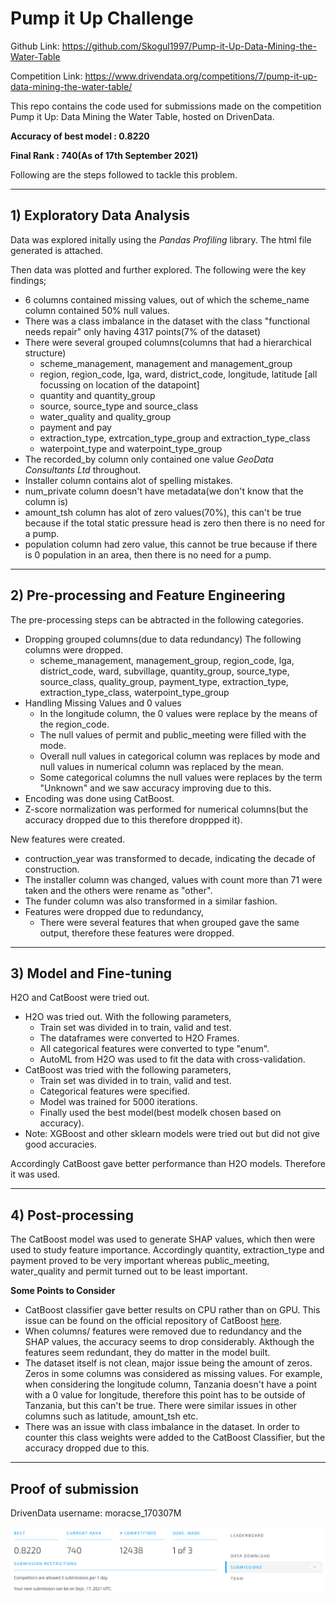 # Pump it Up Challenge

Github Link: https://github.com/Skogul1997/Pump-it-Up-Data-Mining-the-Water-Table

Competition Link: https://www.drivendata.org/competitions/7/pump-it-up-data-mining-the-water-table/

This repo contains the code used for submissions made on the competition Pump it Up: Data Mining the Water Table, hosted on DrivenData.

**Accuracy of best model  : 0.8220**

**Final Rank              : 740(As of 17th September 2021)**

Following are the steps followed to tackle this problem.

***

## 1) Exploratory Data Analysis
Data was explored initally using the *Pandas Profiling* library. The html file generated is attached. 

Then data was plotted and further explored. The following were the key findings;
- 6 columns contained missing values, out of which the scheme_name column contained 50% null values.
- There was a class imbalance in the dataset with the class "functional needs repair" only having 4317 points(7% of the dataset)
- There were several grouped columns(columns that had a hierarchical structure)
  - scheme_management, management and management_group
  - region, region_code, lga, ward, district_code, longitude, latitude [all focussing on location of the datapoint]
  - quantity and quantity_group
  - source, source_type and source_class
  - water_quality and quality_group
  - payment and pay
  - extraction_type, extrcation_type_group and extraction_type_class
  - waterpoint_type and waterpoint_type_group
- The recorded_by column only contained one value *GeoData Consultants Ltd* throughout.
- Installer column contains alot of spelling mistakes.
- num_private column doesn't have metadata(we don't know that the column is)
- amount_tsh column has alot of zero values(70%), this can't be true because if the total static pressure head is zero then there is no need for a pump.
- population column had zero value, this cannot be true because if there is 0 population in an area, then there is no need for a pump.

***

## 2) Pre-processing and Feature Engineering
The pre-processing steps can be abtracted in the following categories.
- Dropping grouped columns(due to data redundancy) The following columns were dropped.
  - scheme_management, management_group, region_code, lga, district_code, ward, subvillage, quantity_group, source_type, source_class, quality_group, payment_type, extraction_type, extraction_type_class, waterpoint_type_group
- Handling Missing Values and 0 values
  - In the longitude column, the 0 values were replace by the means of the region_code.
  - The null values of permit and public_meeting were filled with the mode.
  - Overall null values in categorical column was replaces by mode and null values in numerical column was replaced by the mean.
  - Some categorical columns the null values were replaces by the term "Unknown" and we saw accuracy improving due to this.
- Encoding was done using CatBoost.
- Z-score normalization was performed for numerical columns(but the accuracy dropped due to this therefore droppped it).

New features were created. 
- contruction_year was transformed to decade, indicating the decade of construction.
- The installer column was changed, values with count more than 71 were taken and the others were rename as "other".
- The funder column was also transformed in a similar fashion.
- Features were dropped due to redundancy,
  - There were several features that when grouped gave the same output, therefore these features were dropped.


***

## 3) Model and Fine-tuning
H2O and CatBoost were tried out.

- H2O was tried out. With the following parameters,
  - Train set was divided in to train, valid and test.
  - The dataframes were converted to H2O Frames.
  - All categorical features were converted to type "enum".
  - AutoML from H2O was used to fit the data with cross-validation.
- CatBoost was tried with the following parameters,
  - Train set was divided in to train, valid and test.
  - Categorical features were specified.
  - Model was trained for 5000 iterations.
  - Finally used the best model(best modelk chosen based on accuracy).
- Note: XGBoost and other sklearn models were tried out but did not give good accuracies.
  
Accordingly CatBoost gave better performance than H2O models. Therefore it was used.

***

## 4) Post-processing

The CatBoost model was used to generate SHAP values, which then were used to study feature importance. Accordingly quantity, extraction_type and payment proved to be very important whereas public_meeting, water_quality and permit turned out to be least important.


**Some Points to Consider**
- CatBoost classifier gave better results on CPU rather than on GPU. This issue can be found on the official repository of CatBoost [here](https://github.com/catboost/catboost/issues/241).
- When columns/ features were removed due to redundancy and the SHAP values, the accuracy seems to drop considerably. Akthough the features seem redundant, they do matter in the model built.
- The dataset itself is not clean, major issue being the amount of zeros. Zeros in some columns was considered as missing values. For example, when considering the longitude column, Tanzania doesn't have a point with a 0 value for longitude, therefore this point has to be outside of Tanzania, but this can't be true. There were similar issues in other columns such as latitude, amount_tsh etc.
- There was an issue with class imbalance in the dataset. In order to counter this class weights were added to the CatBoost Classifier, but the accuracy dropped due to this.

***

## Proof of submission

DrivenData username: moracse_170307M

![submission](https://github.com/Skogul1997/Pump-it-Up-Data-Mining-the-Water-Table/blob/main/proof.PNG)

